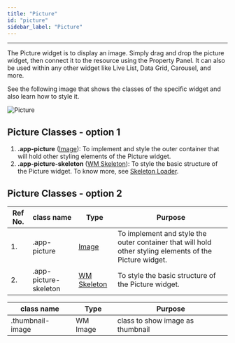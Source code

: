 ```yaml
---
title: "Picture"
id: "picture"
sidebar_label: "Picture"
---
```

---

The Picture widget is to display an image. Simply drag and drop the picture widget, then connect it to the resource using the Property Panel. It can also be used within any other widget like Live List, Data Grid, Carousel, and more.

See the following image that shows the classes of the specific widget and also learn how to style it.

![Picture](/learn/assets/react-native-styles/picture.png)

## Picture Classes - option 1

1. **.app-picture** ([Image](/learn/react-native/widgets/image)): To implement and style the outer container that will hold other styling elements of the Picture widget.
2. **.app-picture-skeleton** ([WM Skeleton](/learn/react-native/widgets/basic/skeleton)): To style the basic structure of the Picture widget. To know more, see [Skeleton Loader](/learn/react-native/app-loader#skeleton-loader).

## Picture Classes - option 2

| Ref No. | class name  | Type | Purpose |
| ---- |-----------|---------|---------|
| 1. |.app-picture|[Image](/learn/react-native/widgets/image) |To implement and style the outer container that will hold other styling elements of the Picture widget.|
| 2. |.app-picture-skeleton| [WM Skeleton](/learn/react-native/widgets/basic/skeleton) | To style the basic structure of the Picture widget.|

| class name | Type | Purpose |
|-----------|---------|---------|
|.thumbnail-image|WM Image| class to show image as thumbnail|
